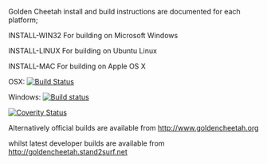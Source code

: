 Golden Cheetah install and build instructions are documented
for each platform;

INSTALL-WIN32   For building on Microsoft Windows

INSTALL-LINUX   For building on Ubuntu Linux

INSTALL-MAC     For building on Apple OS X


OSX: [![Build Status](https://travis-ci.org/GoldenCheetah/GoldenCheetah.svg?branch=master)](https://travis-ci.org/GoldenCheetah/GoldenCheetah)

Windows: [![Build status](https://ci.appveyor.com/api/projects/status/i6dwn4m8oyu52ihi?svg=true)](https://ci.appveyor.com/project/Joern-R/goldencheetah-knhd8)

[![Coverity Status](https://scan.coverity.com/projects/7503/badge.svg)](https://scan.coverity.com/projects/goldencheetah-goldencheetah)

Alternatively official builds are available from http://www.goldencheetah.org

whilst latest developer builds are available from http://goldencheetah.stand2surf.net
